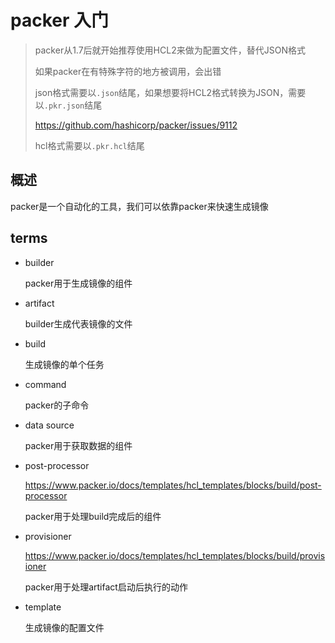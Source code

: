 # packer 入门

> packer从1.7后就开始推荐使用HCL2来做为配置文件，替代JSON格式
>
> 如果packer在有特殊字符的地方被调用，会出错
>
> json格式需要以`.json`结尾，如果想要将HCL2格式转换为JSON，需要以`.pkr.json`结尾
>
> https://github.com/hashicorp/packer/issues/9112
>
> hcl格式需要以`.pkr.hcl`结尾

## 概述

packer是一个自动化的工具，我们可以依靠packer来快速生成镜像

## terms

- builder

  packer用于生成镜像的组件

- artifact

  builder生成代表镜像的文件

- build

  生成镜像的单个任务

- command

  packer的子命令

- data source

  packer用于获取数据的组件

- post-processor

  https://www.packer.io/docs/templates/hcl_templates/blocks/build/post-processor

  packer用于处理build完成后的组件

- provisioner

  https://www.packer.io/docs/templates/hcl_templates/blocks/build/provisioner

  packer用于处理artifact启动后执行的动作

- template

  生成镜像的配置文件



​	
